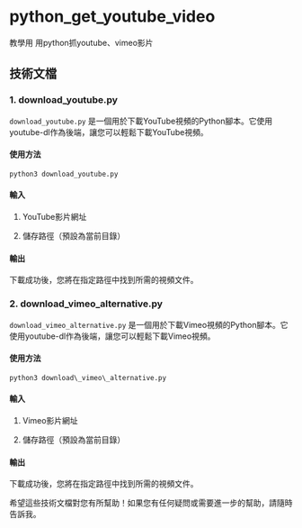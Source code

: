 # python_get_youtube_video
教學用 用python抓youtube、vimeo影片

技術文檔
----

### 1\. download_youtube.py

`download_youtube.py` 是一個用於下載YouTube視頻的Python腳本。它使用youtube-dl作為後端，讓您可以輕鬆下載YouTube視頻。

#### 使用方法

```
python3 download_youtube.py
```

#### 輸入

1.  YouTube影片網址
    
2.  儲存路徑（預設為當前目錄）
    

#### 輸出

下載成功後，您將在指定路徑中找到所需的視頻文件。

### 2\. download\_vimeo\_alternative.py

`download_vimeo_alternative.py` 是一個用於下載Vimeo視頻的Python腳本。它使用youtube-dl作為後端，讓您可以輕鬆下載Vimeo視頻。

#### 使用方法

```
python3 download\_vimeo\_alternative.py
```

#### 輸入

1.  Vimeo影片網址
    
2.  儲存路徑（預設為當前目錄）
    

#### 輸出

下載成功後，您將在指定路徑中找到所需的視頻文件。

希望這些技術文檔對您有所幫助！如果您有任何疑問或需要進一步的幫助，請隨時告訴我。